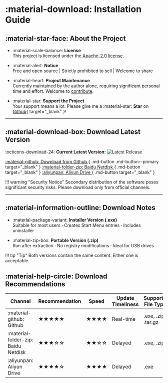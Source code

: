 # :material-download: Installation Guide

## :material-star-face: About the Project

<div class="grid cards" markdown>

- :material-scale-balance: **License**  
This project is licensed under the [Apache-2.0 license](../../about/license/).
  
- :material-alert: **Notice**  
Free and open source | Strictly prohibited to sell | Welcome to share 

- :material-heart: **Project Maintenance**  
Currently maintained by the author alone, requiring significant personal time and effort. Welcome to [contribute](../../community/contribution-guide/).

- :material-star: **Support the Project**  
Your support means a lot. Please give me a :material-star: **Star** on [Github](https://github.com/pyheight/ttk-file-explorer){ target="_blank" }!

</div>

---

## :material-download-box: Download Latest Version

:octicons-download-24: **Current Latest Version:**  ![Latest Release](https://img.shields.io/github/v/release/pyheight/ttk-file-explorer?color=blue&style=for-the-badge)

[ :material-github: Download from Github ](https://github.com/pyheight/ttk-file-explorer/releases/){ .md-button .md-button--primary target="_blank" }
[ :material-folder-zip: Baidu Netdisk ](https://pan.baidu.com/s/1vSv-7kPXn5cRM0jjd0-qtg?pwd=2023#/home/%2F/%2F){ .md-button target="_blank" }
[ :aliyunpan: Aliyun Drive ](https://www.aliyundrive.com/s/kooYQY65teA/){ .md-button target="_blank" }

!!! warning "Security Notice"
    Secondary distribution of the software poses significant security risks. Please download only from official channels.

---

## :material-information-outline: Download Notes

<div class="grid cards" markdown>

- :material-package-variant: **Installer Version (.exe)**  
  Suitable for most users · Creates Start Menu entries · Includes uninstaller
  
- :material-zip-box: **Portable Version (.zip)**  
  Run after extraction · No registry modifications · Ideal for USB drives

</div>

!!! tip "Tip"
    Both versions contain the same content. Either one is acceptable.

## :material-help-circle: Download Recommendations

| Channel | Recommendation | Speed | Update Timeliness | Supported File Types | Notes |
|---------|----------------|-------|-------------------|----------------------|-------|
| :material-github: Github | ★★★★★ | ★★★★ | Real-time | .exe, .zip, .tar.gz | Official preferred |
| :material-folder-zip: Baidu Netdisk | ★★★☆☆ | ★★☆☆ | Delayed | .exe, .zip | Requires login |
| :aliyunpan: Aliyun Drive | ★★★★☆ | ★★★★ | Delayed | .exe | Recommended backup |
